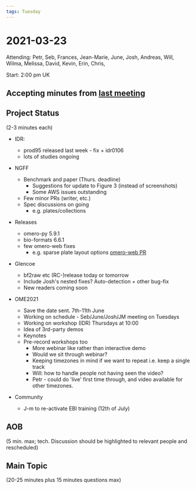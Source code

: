 ```yaml
---
tags: Tuesday
---
```


# 2021-03-23

Attending: Petr, Seb, Frances, Jean-Marie, June, Josh, Andreas, Will, Wilma, Melissa, David, Kevin, Erin, Chris, 

Start: 2:00 pm UK

## Accepting minutes from [last meeting](https://github.com/ome/meeting-minutes)

## Project Status

(2-3 minutes each)

- IDR:
  - prod95 released last week - fix + idr0106
  - lots of studies ongoing

- NGFF
  - Benchmark and paper (Thurs. deadline)
    - Suggestions for update to Figure 3 (instead of screenshots)
    - Some AWS issues outstanding
  - Few minor PRs (writer, etc.)
  - Spec discussions on going
    - e.g. plates/collections

- Releases
  - omero-py 5.9.1
  - bio-formats 6.6.1
  - few omero-web fixes
    - e.g. sparse plate layout options [omero-web PR](https://github.com/ome/omero-web/pull/270)

- Glencoe
  - bf2raw etc (RC-)release today or tomorrow
  - Include Josh's nested fixes? Auto-detection + other bug-fix
  - New readers coming soon

- OME2021
  - Save the date sent. 7th-11th June
  - Working on schedule - Seb/June/Josh/JM meeting on Tuesdays
  - Working on workshop (IDR) Thursdays at 10:00
  - Idea of 3rd-party demos
  - Keynotes
  - Pre-record workshops too
    - More webinar like rather than interactive demo
    - Would we sit through webinar?
    - Keeping timezones in mind if we want to repeat i.e. keep a single track
    - Will: how to handle people not having seen the video?
    - Petr - could do 'live' first time through, and video available for other timezones.

- Community
  - J-m to re-activate EBI training (12th of July)

## AOB

(5 min. max; tech. Discussion should be highlighted to relevant people and rescheduled)

## Main Topic

(20-25 minutes plus 15 minutes questions max)
